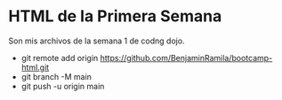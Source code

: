 # HTML de la Primera Semana

Son mis archivos de la semana 1 de codng dojo.
* git remote add origin https://github.com/BenjaminRamila/bootcamp-html.git
* git branch -M main
* git push -u origin main
